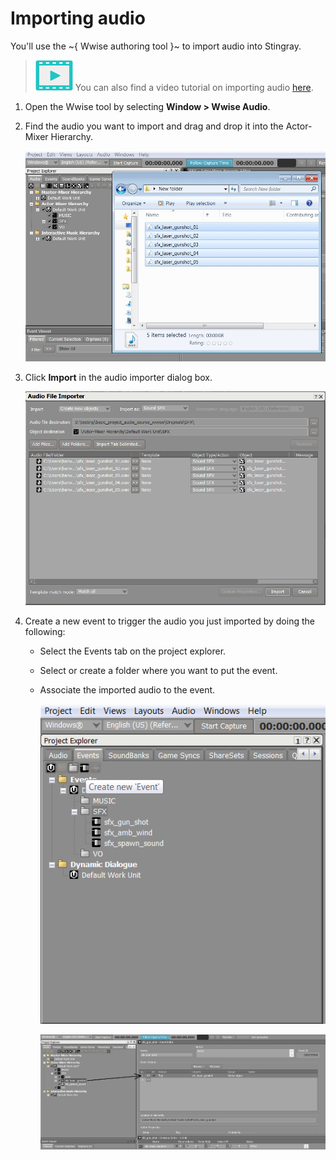 # Importing audio

You'll use the ~{ Wwise authoring tool }~ to import audio into Stingray.

> ![](../../images/icon_video.png) You can also find a video tutorial on importing audio [here](http://area.autodesk.com/learning/importing-audio).

1.  Open the Wwise tool by selecting **Window > Wwise Audio**.

2.  Find the audio you want to import and drag and drop it into the Actor-Mixer Hierarchy.

	![](../images/image3.jpeg)

3.  Click **Import** in the audio importer dialog box.

    ![](../images/image4.png)

4.  Create a new event to trigger the audio you just imported by doing the following:

	- Select the Events tab on the project explorer.
	- Select or create a folder where you want to put the event.
	- Associate the imported audio to the event.

        ![](../images/image5.png)

        ![](../images/image6.jpeg)
